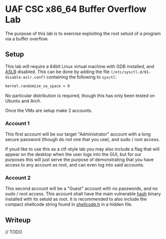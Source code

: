 # UAF CSC x86_64 Buffer Overflow Lab
The purpose of this lab is to exercise exploiting the root setuid of a program via a buffer overflow.

## Setup
This lab will require a 64bit Linux virtual machine with GDB installed, and [ASLR](https://www.networkworld.com/article/3331199/what-does-aslr-do-for-linux.html) disabled. This can be done by adding the file `(/etc/sysctl.d/01-disable-aslr.conf)` containing the following to `sysctl`:
```txt
kernel.randomize_va_space = 0
```

No particular distribution is required, though this has only been tested on Ubuntu and Arch.

Once the VMs are setup make 2 accounts. 

### Account 1
This first account will be our target "Administrator" account with a long secure password (though do not one that you use), 
and sudo / root access.

If youd like to use this as a ctf-style lab you may also include a flag that will appear on the desktop when the user logs into the GUI, 
but for our purposes this will just serve the purpose of demonstrating that you have access to any account as root, 
and can even log into said accounts.

### Account 2
This second account will be a "Guest" account with no passwords, and no sudo / root access. 
This account shall have the main vulnerable [hash](main.c) binary installed with its setuid as root. 
It is recommended to also include the compact shellcode string found in [shellcode.h](shellcode.h) in a hidden file.

## Writeup

// TODO